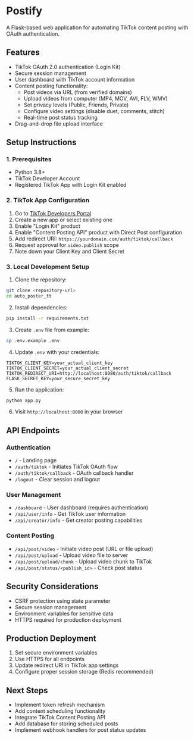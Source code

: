 # Postify

A Flask-based web application for automating TikTok content posting with OAuth authentication.

## Features

- TikTok OAuth 2.0 authentication (Login Kit)
- Secure session management
- User dashboard with TikTok account information
- Content posting functionality:
  - Post videos via URL (from verified domains)
  - Upload videos from computer (MP4, MOV, AVI, FLV, WMV)
  - Set privacy levels (Public, Friends, Private)
  - Configure video settings (disable duet, comments, stitch)
  - Real-time post status tracking
- Drag-and-drop file upload interface

## Setup Instructions

### 1. Prerequisites

- Python 3.8+
- TikTok Developer Account
- Registered TikTok App with Login Kit enabled

### 2. TikTok App Configuration

1. Go to [TikTok Developers Portal](https://developers.tiktok.com)
2. Create a new app or select existing one
3. Enable "Login Kit" product
4. Enable "Content Posting API" product with Direct Post configuration
5. Add redirect URI: `https://yourdomain.com/auth/tiktok/callback`
6. Request approval for `video.publish` scope
7. Note down your Client Key and Client Secret

### 3. Local Development Setup

1. Clone the repository:
```bash
git clone <repository-url>
cd auto_poster_tt
```

2. Install dependencies:
```bash
pip install -r requirements.txt
```

3. Create `.env` file from example:
```bash
cp .env.example .env
```

4. Update `.env` with your credentials:
```
TIKTOK_CLIENT_KEY=your_actual_client_key
TIKTOK_CLIENT_SECRET=your_actual_client_secret
TIKTOK_REDIRECT_URI=http://localhost:8080/auth/tiktok/callback
FLASK_SECRET_KEY=your_secure_secret_key
```

5. Run the application:
```bash
python app.py
```

6. Visit `http://localhost:8080` in your browser

## API Endpoints

### Authentication
- `/` - Landing page
- `/auth/tiktok` - Initiates TikTok OAuth flow
- `/auth/tiktok/callback` - OAuth callback handler
- `/logout` - Clear session and logout

### User Management
- `/dashboard` - User dashboard (requires authentication)
- `/api/user/info` - Get TikTok user information
- `/api/creator/info` - Get creator posting capabilities

### Content Posting
- `/api/post/video` - Initiate video post (URL or file upload)
- `/api/post/upload` - Upload video file to server
- `/api/post/upload/chunk` - Upload video chunk to TikTok
- `/api/post/status/<publish_id>` - Check post status

## Security Considerations

- CSRF protection using state parameter
- Secure session management
- Environment variables for sensitive data
- HTTPS required for production deployment

## Production Deployment

1. Set secure environment variables
2. Use HTTPS for all endpoints
3. Update redirect URI in TikTok app settings
4. Configure proper session storage (Redis recommended)

## Next Steps

- Implement token refresh mechanism
- Add content scheduling functionality
- Integrate TikTok Content Posting API
- Add database for storing scheduled posts
- Implement webhook handlers for post status updates